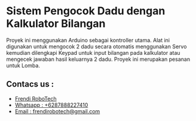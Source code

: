 # Sistem Pengocok Dadu dengan Kalkulator Bilangan

Proyek ini menggunakan Arduino sebagai kontroller utama. Alat ini digunakan untuk mengocok 2 dadu secara otomatis menggunakan Servo kemudian dilengkapi Keypad untuk input bilangan pada kalkulator atau mengecek jawaban hasil keluarnya 2 dadu. Proyek ini merupakan pesanan untuk Lomba.

## Contacs us : 
* [Frendi RoboTech](https://www.instagram.com/frendi.co/)
* [Whatsapp : +6287888227410](https://wa.me/+6287888227410)
* [Email    : frendirobotech@gmail.com](https://mail.google.com/mail/u/0/?view=cm&tf=1&fs=1&to=frendirobotech@gmail.com)

